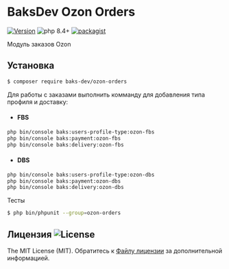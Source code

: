 # BaksDev Ozon Orders

[![Version](https://img.shields.io/badge/version-7.3.24-blue)](https://github.com/baks-dev/ozon-orders/releases)
![php 8.4+](https://img.shields.io/badge/php-min%208.4-red.svg)
[![packagist](https://img.shields.io/badge/packagist-green)](https://packagist.org/packages/baks-dev/ozon-orders)

Модуль заказов Ozon

## Установка

``` bash
$ composer require baks-dev/ozon-orders
```

Для работы с заказами выполнить комманду для добавления типа профиля и доставку:

* #### FBS

``` bash
php bin/console baks:users-profile-type:ozon-fbs
php bin/console baks:payment:ozon-fbs
php bin/console baks:delivery:ozon-fbs
```

* #### DBS

``` bash
php bin/console baks:users-profile-type:ozon-dbs
php bin/console baks:payment:ozon-dbs
php bin/console baks:delivery:ozon-dbs
```

Тесты

``` bash
$ php bin/phpunit --group=ozon-orders
```

## Лицензия ![License](https://img.shields.io/badge/MIT-green)

The MIT License (MIT). Обратитесь к [Файлу лицензии](LICENSE.md) за дополнительной информацией.
